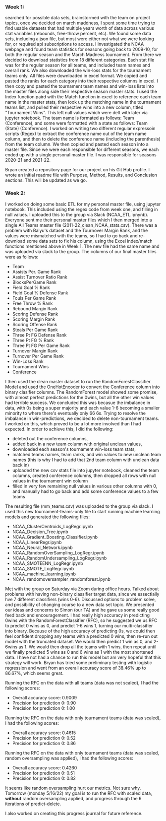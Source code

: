 ### Week 1:

searched for possible data sets, brainstormed with the team on project topics, once we decided on march maddness, I spent some time trying to find usable datasets that had multiple years worth of data across various stat variables (rebounds, free-throw percent, etc).  We found some data sets, including a json file, but most were either not what we were looking for, or required api subscriptions to access.  I investigated the NCAA webpage and found team statistics for seasons going back to 2009-10, for both the regular season and the March Madness tournament.
From there we decided to download statistics from 18 different categories.  Each stat file was for the regular season for all teams, and included team names and overall rank.  We also downloaded the win-loss stats for the tournament teams only.  All files were downloaded in excel format.  We copied and pasted the ranks for each category into their respective columns in excel.  I then copy and pasted the tournament team names and win-loss lists into the master files along side their respective season master stats.  I used the Index function paird with the Match function in excel to reference each team name in the master stats, then look up the matching name in the tournament teams list, and pulled their respective wins into a new column, titled "Tournament Wins".  This left null values which were delt with later via jupyter notebook.  The team name is formated as follows: Team (Conference), and some were formatted with a state as follows: Team (State) (Conference).  I worked on writing two different regular expressoin scripts (Regex) to extract the conference name out of the team name column, and then to delete the conference name (including the parenthesis) from the team column.  We then copied and pasted each season into a master file.  Since we were each responsible for different seasons, we each ended up with a single personal master file.  I was responsible for seasons 2020-21 and 2021-22.

Bryan created a repository page for our project on his Git Hub profile.  I wrote an initial readme file with Purpose, Method, Results, and Conclusion sections.  This will be updated as we go.


### Week 2:

I worked on doing some basic ETL for my personal master file, using jupyter notebook.  This included using the regex code from week one, and filling in null values.  I uploaded this to the group via Slack (NCAA_ETL.ipnynb).  Everyone sent me their personal master files which I then merged into a single All Teams master file (2011-22_clean_NCAA_stats.csv).  There was a problem with Baiyu's dataset and the Tournover Margin Rank, and the values were mismatched with the teams, so I had to go back and re-download some data sets to fix his column, using the Excel index/match functions mentioned above in Week 1.  The new file had the same name and was uploaded via slack to the group.
The columns of our final master files were as follows:
* Team 	
* Assists Per. Game Rank 	
* Assist Turnover Ratio Rank 	
* BlocksPerGame Rank 	
* Field Goal % Rank 	
* Field Goal % Defense Rank 	
* Fouls Per Game Rank 	
* Free Throw % Rank 	
* Rebound Margin Rank 	
* Scoring Defense Rank 	
* Scoring Margin Rank 
* Scoring Offense Rank 	
* Steals Per Game Rank 	
* Three Pt FG Defense Rank 	
* Three Pt FG % Rank 	
* Three Pt FG Per Game Rank 	
* Turnover Margin Rank 	
* Turnover Per Game Rank 	
* Win-Loss Rank 	
* Tournament Wins 	
* Conference

I then used the clean master dataset to run the RandomForestClassifier Model and used the OneHotEncoder to convert the Conference column into binary clasifier columns.  The RandomForest model showed some promise, with almost perfect predictions for the 0wins, but all the other win values had terrible success.  We concluded this was becasue the imbalance in data, with 0s being a super majority and each value 1-6 becoming a smaller minority to where there's eventually only 66 6s.
Trying to resolve the imbalance in win-predictions, we decided to delete non-tournament teams.  I worked on this, which proved to be a lot more involved than I had expected.  In order to achieve this, I did the following: 
* deleted out the conference columns, 
* added back in a new team column with original unclean values, 
* downloaded each season's tournament win-loss team stats,
* matched teams names, team ranks, and win values to new unclean team names (this is why I had to add that 2nd team column with unclean data back in)
* uploaded the new csv stats file into jupyter notebook, cleaned the team columns, created conference columns, then dropped all rows with null values in the tournament win column
* filled in very few remaining null values in various other columns with 0, and manually had to go back and add some conference values to a few teams

The resulting file (mm_teams.csv) was uploaded to the group via slack.  I used this new tournament-teams-only file to start running machine learning models and generated the following files:

* NCAA_ClusterCentroids_LogRegr.ipynb
* NCAA_Decision_Tree.ipynb
* NCAA_Gradient_Boosting_Classifier.ipynb
* NCAA_LinearRegr.ipynb
* NCAA_Neural_Network.ipynb
* NCAA_RandomOverSampling_LogRegr.ipynb
* NCAA_RandomUndersampling_LogRegr.ipynb
* NCAA_SMOTEENN_LogRegr.ipynb
* NCAA_SMOTE_LogRegr.ipynb
* NCAA_machine_learning.ipynb
* NCAA_randomoversampler_randomforest.ipynb

Met with the group on Saturday via Zoom during office hours.  Talked about problems with having non-binary classifier target data, since we essectially hve 7 different classifiers (wins 0-6).  Discussed options to problem solve, and possibility of changing course to a new data set topic.  We presented our ideas and concerns to Simon (our TA) and he gave us some really good feed back and encouragement.  I had really high accuracy in predicting 0wins with the RandomForestClassifier (RFC), so he suggested we us RFC to predict 0 wins as 0, and predict 1-6 wins 1, turning our multi-classifier into binary.  Because of the high accuracy of predicting 0s, we could then feel confident dropping any teams with a predicted 0 wins, then re-run out model with the truncated dataset.  We would then predict 1 win as 0, and 2-6wins as 1.  We would then drop all the teams with 1 wins, then repeat until we finally predicted 5 wins as 0 and 6 wins as 1 with the most shortened data.
I have not had a chance to run this model but am very hopeful that this strategy will work.  Bryan has tried some preliminary testing with logistic regression and went from an overall accuracy score of 38.46% up to 86.67%, which seems great.  

Running the RFC on the data with all teams (data was not scaled), I had the following scores:
* Overall accuracy score: 0.9009
* Precision for prediction 0: 0.90 
* Precision for prediction 0: 1.00

Running the RFC on the data with only tournament teams (data was scaled), I had the following scores:
* Overall accuracy score: 0.4615
* Precision for prediction 0: 0.52 
* Precision for prediction 0: 0.86

Running the RFC on the data with only tournament teams (data was scaled, random oversampling was applied), I had the following scores:
* Overall accuracy score: 0.4260
* Precision for prediction 0: 0.51 
* Precision for prediction 0: 0.82

It seems like random oversampling hurt our metrics.  Not sure why. Tomorrow (monday 5/16/22) my goal is to run the RFC with scaled data, **without** random oversampling applied, and progress through the 6 iterations of predict-delete.


I also worked on creating this progress journal for future reference.